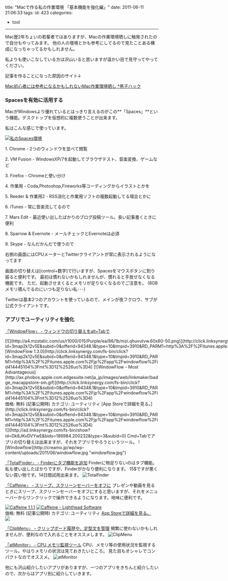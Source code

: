 title: "Macで作る私の作業環境 「基本機能を強化編」"
date: 2011-06-11 21:06:33
tags:
id: 423
categories:
  - tool
---

Mac歴2年ちょいの若輩者ではありますが、Macの作業環境晒しに触発されたので自分もやってみます。
他の人の環境とかも参考にしてるので見たことある構成になっちゃってるかもしれません。

私よりも使いこなしている方は沢山いると思いますが温かい目で見守ってやってください。

<!--more-->記事を作ることになった原因のサイト↓
[Mac初心者には参考になるかもしれないMac作業環境晒し *男子ハック](http://www.danshihack.com/2011/06/08/junp/mac_setup.html)

### Spacesを有効に活用する

MacがWindowsより優れているとはっきり言えるのがこの**「Spaces」**という機能。デスクトップを仮想的に複数使うことが出来ます。

私はこんな感じで使っています。

[![私のSpaces環境](http://creamo.jp/wp/wp-content/uploads/2011/06/my_spaces-300x116.png "私のSpaces環境")](http://creamo.jp/wp/wp-content/uploads/2011/06/my_spaces.png)

1\. Chrome - 2つのウィンドウを並べて閲覧

2. VM Fusion - WindowsXP/7を起動してブラウザテスト、音楽変換、ゲームなど

3. Firefox - Chromeと使い分け

4. 作業用 - Coda,Photoshop,Fireworks等コーディングからイラストとかを

5. Reeder &amp; 作業用2 - RSS消化と作業用ソフトの複数起動してる場合とかに

6. iTunes - 常に音楽流してるので

7. Mars Edit - 最近使い出したばかりのブログ投稿ツール。長い記事書くときに便利

8. Sparrow &amp; Evernote - メールチェックとEvernoteは必須

9. Skype - なんだかんだで使うので

右側の画面にはCPUメーターとTwitterクライアントが常に表示されるようになってます

画面の切り替えは[control+数字]で行いますが、Spacesをマウスボタンに割り振ると便利です。
最初は慣れないかもしれませんが、慣れると手放せなくなる機能です。
ただ、起動させまくるとメモリが足りなくなるのでご注意を。
(8GBメモリ積んでるのにいつも足りない私･･･)

Twitterは基本2つのアカウントを使っているので、メインが夜フクロウ、サブが公式クライアントです。

### アプリでユーティリティを強化

[「WindowFlow」 - ウィンドウの切り替えをalt+Tabで](http://itunes.apple.com/jp/app/windowflow/id414445104?mt=12)
<div class="amz-etr-under"><div class="amz-left" style="float:left;"><div class="amz-image">[![](http://a4.mzstatic.com/us/r1000/015/Purple/ea/86/1b/mzi.qhuvutvw.60x60-50.png)](http://click.linksynergy.com/fs-bin/click?id=3map2k12v5E&subid=0&offerid=94348.1&type=10&tmpid=3910&RD_PARM1=http%3A%2F%2Fitunes.apple.com%2Fjp%2Fapp%2Fwindowflow%2Fid414445104%3Fmt%3D12%2526uo%3D4)</div></div><div class="amz-right"><div class="amz-title">[WindowFlow 1.3.0](http://click.linksynergy.com/fs-bin/click?id=3map2k12v5E&subid=0&offerid=94348.1&type=10&tmpid=3910&RD_PARM1=http%3A%2F%2Fitunes.apple.com%2Fjp%2Fapp%2Fwindowflow%2Fid414445104%3Fmt%3D12%2526uo%3D4) [![WindowFlow - Most Advantageous](http://ax.phobos.apple.com.edgesuite.net/ja_jp/images/web/linkmaker/badge_macappstore-sm.gif)](http://click.linksynergy.com/fs-bin/click?id=3map2k12v5E&subid=0&offerid=94348.1&type=10&tmpid=3910&RD_PARM1=http%3A%2F%2Fitunes.apple.com%2Fjp%2Fapp%2Fwindowflow%2Fid414445104%3Fmt%3D12%2526uo%3D4)</div><div class="amz-detail">価格: 無料 (記事公開時)
カテゴリ: ユーティリティ
[App Storeで詳細を見る。](http://click.linksynergy.com/fs-bin/click?id=3map2k12v5E&subid=0&offerid=94348.1&type=10&tmpid=3910&RD_PARM1=http%3A%2F%2Fitunes.apple.com%2Fjp%2Fapp%2Fwindowflow%2Fid414445104%3Fmt%3D12%2526uo%3D4)</div></div></div>![](http://ad.linksynergy.com/fs-bin/show?id=Dk8JKvDVYwE&bids=186984.200232&type=3&subid=0)
Cmd+Tabでアプリの切り替えは出来ますが、それをアプリでやろうというツール。
![Windowflow](http://creamo.jp/wp/wp-content/uploads/2011/06/windowflow.jpg "windowflow.jpg")

[「TotalFinder」 - Finderにタブ機能を追加](http://totalfinder.binaryage.com/)
Finderに物足りないのはタブ機能。私も使い出したばかりですが、Finderがかなり便利になります。
15$ですが悪くない買い物です。14日間試用出来ます。
![Totalfinder](http://creamo.jp/wp/wp-content/uploads/2011/06/totalfinder.jpg "totalfinder.jpg")

[「Caffeine」 - スリープ、スクリーンセーバーをオフに](http://itunes.apple.com/jp/app/caffeine/id411246225?mt=12&amp;ign-mpt=uo%3D4)
プレゼンや動画を見るときにスリープ、スクリーンセーバーをオフにすると思いますが、それをメニューバーからワンクリックで操作できるようになります。地味に便利です。<div class="amz-etr-under"><div class="amz-left" style="float:left;"><div class="amz-image">[![](http://a2.mzstatic.com/us/r1000/020/Purple/5f/0a/df/mzi.nvflrkie.60x60-50.png)](http://click.linksynergy.com/fs-bin/click?id=3map2k12v5E&subid=0&offerid=94348.1&type=10&tmpid=3910&RD_PARM1=http%3A%2F%2Fitunes.apple.com%2Fjp%2Fapp%2Fcaffeine%2Fid411246225%3Fmt%3D12%2526uo%3D4)</div></div><div class="amz-right"><div class="amz-title">[Caffeine 1.1.1](http://click.linksynergy.com/fs-bin/click?id=3map2k12v5E&subid=0&offerid=94348.1&type=10&tmpid=3910&RD_PARM1=http%3A%2F%2Fitunes.apple.com%2Fjp%2Fapp%2Fcaffeine%2Fid411246225%3Fmt%3D12%2526uo%3D4) [![Caffeine - Lighthead Software](http://ax.phobos.apple.com.edgesuite.net/ja_jp/images/web/linkmaker/badge_macappstore-sm.gif)](http://click.linksynergy.com/fs-bin/click?id=3map2k12v5E&subid=0&offerid=94348.1&type=10&tmpid=3910&RD_PARM1=http%3A%2F%2Fitunes.apple.com%2Fjp%2Fapp%2Fcaffeine%2Fid411246225%3Fmt%3D12%2526uo%3D4)</div><div class="amz-detail">価格: 無料 (記事公開時)
カテゴリ: ユーティリティ
[App Storeで詳細を見る。](http://click.linksynergy.com/fs-bin/click?id=3map2k12v5E&subid=0&offerid=94348.1&type=10&tmpid=3910&RD_PARM1=http%3A%2F%2Fitunes.apple.com%2Fjp%2Fapp%2Fcaffeine%2Fid411246225%3Fmt%3D12%2526uo%3D4)</div></div></div>![](http://ad.linksynergy.com/fs-bin/show?id=Dk8JKvDVYwE&bids=186984.200232&type=3&subid=0)

[「ClipMenu」 - クリップボード履歴や、定型文を管理](http://www.clipmenu.com/ja/)
頻繁に使わないかもしれませんが、便利なので入れることをオススメします。
![ClipMenu](http://creamo.jp/wp/wp-content/uploads/2011/06/clipmenu.png "clipmenu.png")

[「atMonitor」 - CPU,メモリ監視ツール](http://www.atpurpose.com/atMonitor/)
CPU、メモリ等の使用状況を監視するツール。やはりメモリの状況は見ておきたいところ。
見た目もオシャレでコンパクトなのでオススメ。
![atMonitor](http://creamo.jp/wp/wp-content/uploads/2011/06/atmonitor.png "atMonitor")

他にも沢山紹介したいアプリがありますが、一つのアプリをきちんと紹介したいので、次からはアプリ別に紹介していきます。